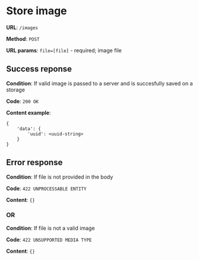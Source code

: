 # Store image

__URL__: `/images`

__Method__: `POST`

__URL params__: `file=[file]` - required; image file

## Success reponse
__Condition__: If valid image is passed to a server and is succesfully saved on a storage

__Code__: `200 OK`

__Content example__:
```
{
    'data': {
        'uuid': <uuid-string>
    }
}
```

## Error response
__Condition__: If file is not provided in the body

__Code__: `422 UNPROCESSABLE ENTITY`

__Content__: `{}`

### OR
__Condition__: If file is not a valid image

__Code__: `422 UNSUPPORTED MEDIA TYPE`

__Content__: `{}`